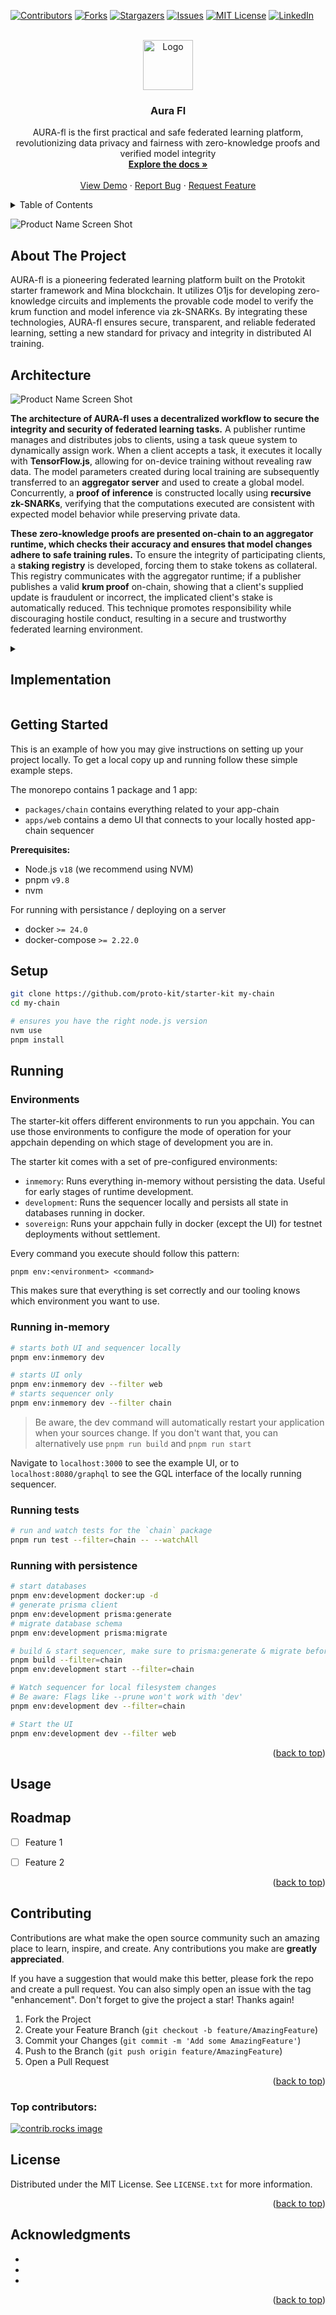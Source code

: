 <!-- Improved compatibility of back to top link: See: https://github.com/othneildrew/Best-README-Template/pull/73 -->
<a id="readme-top"></a>
<!--
*** Thanks for checking out the Best-README-Template. If you have a suggestion
*** that would make this better, please fork the repo and create a pull request
*** or simply open an issue with the tag "enhancement".
*** Don't forget to give the project a star!
*** Thanks again! Now go create something AMAZING! :D
-->



<!-- PROJECT SHIELDS -->
<!--
*** I'm using markdown "reference style" links for readability.
*** Reference links are enclosed in brackets [ ] instead of parentheses ( ).
*** See the bottom of this document for the declaration of the reference variables
*** for contributors-url, forks-url, etc. This is an optional, concise syntax you may use.
*** https://www.markdownguide.org/basic-syntax/#reference-style-links
-->
[![Contributors][contributors-shield]][contributors-url]
[![Forks][forks-shield]][forks-url]
[![Stargazers][stars-shield]][stars-url]
[![Issues][issues-shield]][issues-url]
[![MIT License][license-shield]][license-url]
[![LinkedIn][linkedin-shield]][linkedin-url]



<!-- PROJECT LOGO -->
<br />
<div align="center">
  <a href="https://github.com/utkarshdagoat/Aura-Fl">
    <img src="images/logo.png" alt="Logo" width="80" height="80">
  </a>

<h3 align="center">Aura Fl</h3>

  <p align="center">
    AURA-fl is the first practical and safe federated learning platform, revolutionizing data privacy and fairness with zero-knowledge proofs and verified model integrity
    <br />
    <a href="https://github.com/utkarshdagoat/Aura-Fl"><strong>Explore the docs »</strong></a>
    <br />
    <br />
    <a href="https://www.youtube.com/watch?v=sojpTZ8vMZY&t=8s">View Demo</a>
    ·
    <a href="https://github.com/utkarshdagoat/Aura-Fl/issues/new?labels=bug&template=bug-report---.md">Report Bug</a>
    ·
    <a href="https://github.com/utkarshdagoat/Aura-Fl/issues/new?labels=enhancement&template=feature-request---.md">Request Feature</a>
  </p>
</div>



<!-- TABLE OF CONTENTS -->
<details>
  <summary>Table of Contents</summary>
  <ol>
    <li>
      <a href="#about-the-project">About The Project</a>
      <ul>
        <li><a href="#built-with">Built With</a></li>
      </ul>
    </li>
    <li>
      <a href="#getting-started">Getting Started</a>
      <ul>
        <li><a href="#prerequisites">Prerequisites</a></li>
        <li><a href="#installation">Installation</a></li>
      </ul>
    </li>
    <li><a href="#usage">Usage</a></li>
    <li><a href="#roadmap">Roadmap</a></li>
    <li><a href="#contributing">Contributing</a></li>
    <li><a href="#license">License</a></li>
    <li><a href="#contact">Contact</a></li>
    <li><a href="#acknowledgments">Acknowledgments</a></li>
  </ol>
</details>



![Product Name Screen Shot][product-screenshot]
## About The Project
AURA-fl is a pioneering federated learning platform built on the Protokit starter framework and Mina blockchain. It utilizes O1js for developing zero-knowledge circuits and implements the provable code model to verify the krum function and model inference via zk-SNARKs. By integrating these technologies, AURA-fl ensures secure, transparent, and reliable federated learning, setting a new standard for privacy and integrity in distributed AI training.
## Architecture
![Product Name Screen Shot][architecture]

**The architecture of AURA-fl uses a decentralized workflow to secure the integrity and security of federated learning tasks.** A publisher runtime manages and distributes jobs to clients, using a task queue system to dynamically assign work. When a client accepts a task, it executes it locally with **TensorFlow.js**, allowing for on-device training without revealing raw data. The model parameters created during local training are subsequently transferred to an **aggregator server** and used to create a global model. Concurrently, a **proof of inference** is constructed locally using **recursive zk-SNARKs**, verifying that the computations executed are consistent with expected model behavior while preserving private data.

**These zero-knowledge proofs are presented on-chain to an aggregator runtime, which checks their accuracy and ensures that model changes adhere to safe training rules.** To ensure the integrity of participating clients, a **staking registry** is developed, forcing them to stake tokens as collateral. This registry communicates with the aggregator runtime; if a publisher publishes a valid **krum proof** on-chain, showing that a client's supplied update is fraudulent or incorrect, the implicated client's stake is automatically reduced. This technique promotes responsibility while discouraging hostile conduct, resulting in a secure and trustworthy federated learning environment.
<details>
  <summary><h2>Implementation</h2></summary>
    <details>
    <summary>Runtime Modules</summary>
    </details>
    <details>
    <summary>ZK Program</summary>
    </details>
</details>


<!-- GETTING STARTED -->
## Getting Started

This is an example of how you may give instructions on setting up your project locally.
To get a local copy up and running follow these simple example steps.



The monorepo contains 1 package and 1 app:

- `packages/chain` contains everything related to your app-chain
- `apps/web` contains a demo UI that connects to your locally hosted app-chain sequencer

**Prerequisites:**

- Node.js `v18` (we recommend using NVM)
- pnpm `v9.8`
- nvm

For running with persistance / deploying on a server
- docker `>= 24.0`
- docker-compose `>= 2.22.0`

## Setup

```zsh
git clone https://github.com/proto-kit/starter-kit my-chain
cd my-chain

# ensures you have the right node.js version
nvm use
pnpm install
```

## Running

### Environments

The starter-kit offers different environments to run you appchain.
You can use those environments to configure the mode of operation for your appchain depending on which stage of development you are in.

The starter kit comes with a set of pre-configured environments:
- `inmemory`: Runs everything in-memory without persisting the data. Useful for early stages of runtime development.
- `development`: Runs the sequencer locally and persists all state in databases running in docker. 
- `sovereign`: Runs your appchain fully in docker (except the UI) for testnet deployments without settlement.

Every command you execute should follow this pattern:

`pnpm env:<environment> <command>`

This makes sure that everything is set correctly and our tooling knows which environment you want to use.

### Running in-memory

```zsh
# starts both UI and sequencer locally
pnpm env:inmemory dev

# starts UI only
pnpm env:inmemory dev --filter web
# starts sequencer only
pnpm env:inmemory dev --filter chain
```

> Be aware, the dev command will automatically restart your application when your sources change. 
> If you don't want that, you can alternatively use `pnpm run build` and `pnpm run start`

Navigate to `localhost:3000` to see the example UI, or to `localhost:8080/graphql` to see the GQL interface of the locally running sequencer.

### Running tests
```zsh
# run and watch tests for the `chain` package
pnpm run test --filter=chain -- --watchAll
```

### Running with persistence

```zsh
# start databases
pnpm env:development docker:up -d
# generate prisma client
pnpm env:development prisma:generate
# migrate database schema
pnpm env:development prisma:migrate

# build & start sequencer, make sure to prisma:generate & migrate before
pnpm build --filter=chain
pnpm env:development start --filter=chain

# Watch sequencer for local filesystem changes
# Be aware: Flags like --prune won't work with 'dev'
pnpm env:development dev --filter=chain

# Start the UI
pnpm env:development dev --filter web
```


<p align="right">(<a href="#readme-top">back to top</a>)</p>



<!-- USAGE EXAMPLES -->
## Usage



<!-- ROADMAP -->
## Roadmap

- [ ] Feature 1
- [ ] Feature 2


<p align="right">(<a href="#readme-top">back to top</a>)</p>



<!-- CONTRIBUTING -->
## Contributing

Contributions are what make the open source community such an amazing place to learn, inspire, and create. Any contributions you make are **greatly appreciated**.

If you have a suggestion that would make this better, please fork the repo and create a pull request. You can also simply open an issue with the tag "enhancement".
Don't forget to give the project a star! Thanks again!

1. Fork the Project
2. Create your Feature Branch (`git checkout -b feature/AmazingFeature`)
3. Commit your Changes (`git commit -m 'Add some AmazingFeature'`)
4. Push to the Branch (`git push origin feature/AmazingFeature`)
5. Open a Pull Request

<p align="right">(<a href="#readme-top">back to top</a>)</p>

### Top contributors:

<a href="https://github.com/utkarshdagoat/Aura-Fl/graphs/contributors">
  <img src="https://contrib.rocks/image?repo=utkarshdagoat/Aura-Fl" alt="contrib.rocks image" />
</a>



<!-- LICENSE -->
## License

Distributed under the MIT License. See `LICENSE.txt` for more information.

<p align="right">(<a href="#readme-top">back to top</a>)</p>






<!-- ACKNOWLEDGMENTS -->
## Acknowledgments

* []()
* []()
* []()

<p align="right">(<a href="#readme-top">back to top</a>)</p>



<!-- MARKDOWN LINKS & IMAGES -->
<!-- https://www.markdownguide.org/basic-syntax/#reference-style-links -->
[contributors-shield]: https://img.shields.io/github/contributors/utkarshdagoat/Aura-Fl.svg?style=for-the-badge
[contributors-url]: https://github.com/utkarshdagoat/Aura-Fl/graphs/contributors
[forks-shield]: https://img.shields.io/github/forks/utkarshdagoat/Aura-Fl.svg?style=for-the-badge
[forks-url]: https://github.com/utkarshdagoat/Aura-Fl/network/members
[stars-shield]: https://img.shields.io/github/stars/utkarshdagoat/Aura-Fl.svg?style=for-the-badge
[stars-url]: https://github.com/utkarshdagoat/Aura-Fl/stargazers
[issues-shield]: https://img.shields.io/github/issues/utkarshdagoat/Aura-Fl.svg?style=for-the-badge
[issues-url]: https://github.com/utkarshdagoat/Aura-Fl/issues
[license-shield]: https://img.shields.io/github/license/utkarshdagoat/Aura-Fl.svg?style=for-the-badge
[license-url]: https://github.com/utkarshdagoat/Aura-Fl/blob/master/LICENSE.txt
[linkedin-shield]: https://img.shields.io/badge/-LinkedIn-black.svg?style=for-the-badge&logo=linkedin&colorB=555
[linkedin-url]: https://linkedin.com/in/linkedin_username
[product-screenshot]: images/screenshot.png
[architecture]: images/architecture.png
